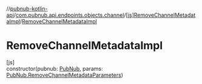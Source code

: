 //[pubnub-kotlin-api](../../../index.md)/[com.pubnub.api.endpoints.objects.channel](../index.md)/[[js]RemoveChannelMetadataImpl](index.md)/[RemoveChannelMetadataImpl](-remove-channel-metadata-impl.md)

# RemoveChannelMetadataImpl

[js]\
constructor(pubnub: [PubNub](../../[root]/-pub-nub/index.md), params: [PubNub.RemoveChannelMetadataParameters](../../[root]/-pub-nub/-remove-channel-metadata-parameters/index.md))

